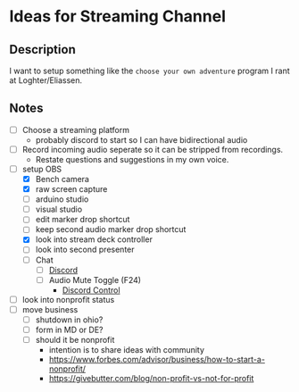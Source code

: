 # Ideas for Streaming Channel 

## Description 

I want to setup something like the `choose your own adventure` program
I rant at Loghter/Eliassen.  

## Notes

- [ ] Choose a streaming platform
  - probably discord to start so I can have bidirectional audio
- [ ] Record incoming audio seperate so it can be stripped from recordings.
  - Restate questions and suggestions in my own voice.
- [ ] setup OBS
  - [X] Bench camera
  - [X] raw screen capture
  - [ ] arduino studio
  - [ ] visual studio
  - [ ] edit marker drop shortcut
  - [ ] keep second audio marker drop shortcut
  - [X] look into stream deck controller
  - [ ] look into second presenter
  - [ ] Chat
    - [ ] [Discord](https://support.discord.com/hc/en-us/articles/223415707-Using-Discord-s-OBS-Streamkit-Overlay)
    - [ ] Audio Mute Toggle (F24)
      - [Discord Control](https://www.youtube.com/watch?v=QMhr7iA6zTg)
- [ ] look into nonprofit status
- [ ] move business
  - [ ] shutdown in ohio?
  - [ ] form in MD or DE?
  - [ ] should it be nonprofit
    - intention is to share ideas with community
    - https://www.forbes.com/advisor/business/how-to-start-a-nonprofit/
    - https://givebutter.com/blog/non-profit-vs-not-for-profit

